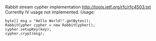 Rabbit stream cypher implementation http://tools.ietf.org/rfc/rfc4503.txt
Currently IV usage not implemented.
Usage:

    byte[] msg = "Hello World!".getBytes();
    RabbitCypher cypher = new RabbitCypher();
    cypher.setupKey(key);
    cypher.crypt(msg);
